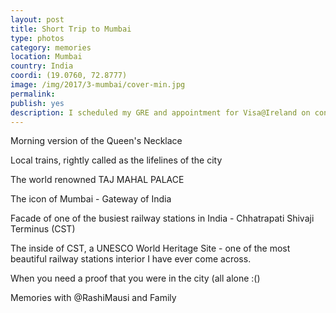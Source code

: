 ```yaml
---
layout: post
title: Short Trip to Mumbai
type: photos
category: memories
location: Mumbai
country: India
coordi: (19.0760, 72.8777)
image: /img/2017/3-mumbai/cover-min.jpg 
permalink: 
publish: yes
description: I scheduled my GRE and appointment for Visa@Ireland on consecutive days which were both supposed to take place in Mumbai which enabled me to visit the city of dreams :)
---
```

<!-- http://compressjpeg.com -->
<!-- http://compressimage.toolur.com/ 1024, 400-->
<p class="center"><img src="{{site.baseurl}}/img/2017/3-mumbai/cover.jpg" alt="">Morning version of the Queen's Necklace</p>

<p class="center"><img src="{{site.baseurl}}/img/2017/3-mumbai/1.jpg" alt="">Local trains, rightly called as the lifelines of the city</p>

<p class="center"><img src="{{site.baseurl}}/img/2017/3-mumbai/2.jpg" alt="">The world renowned TAJ MAHAL PALACE</p>

<p class="center"><img src="{{site.baseurl}}/img/2017/3-mumbai/3.jpg" alt="">The icon of Mumbai - Gateway of India</p>

<p class="center"><img src="{{site.baseurl}}/img/2017/3-mumbai/4.jpg" alt="">Facade of one of the busiest railway stations in India - Chhatrapati Shivaji Terminus (CST)</p>

<p class="center"><img src="{{site.baseurl}}/img/2017/3-mumbai/5.jpg" alt="">The inside of CST, a UNESCO World Heritage Site - one of the most beautiful railway stations interior I have ever come across.</p>

<p class="center"><img src="{{site.baseurl}}/img/2017/3-mumbai/6.jpg" alt="">When you need a proof that you were in the city (all alone :()</p>

<p class="center"><img src="{{site.baseurl}}/img/2017/3-mumbai/7.jpg" alt="">Memories with @RashiMausi and Family</p>